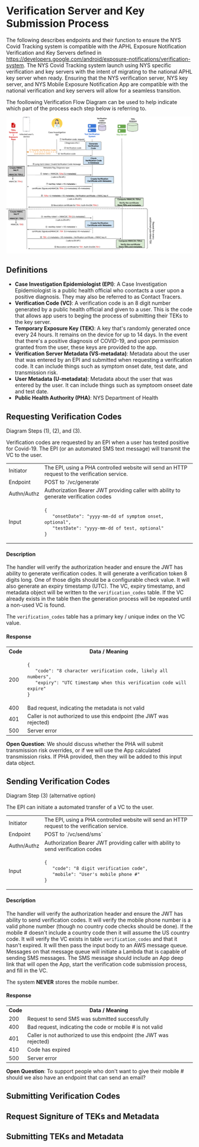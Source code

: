 # Verification Server and Key Submission Process

The following describes endpoints and their function to ensure the NYS Covid Tracking system is compatible with the APHL Exposure Notification Verification and Key Servers defined in https://developers.google.com/android/exposure-notifications/verification-system. The NYS Covid Tracking system launch using NYS specific verification and key servers with the intent of migrating to the national APHL key server when ready. Ensuring that the NYS verification server, NYS key server, and NYS Mobile Exposure Notification App are compatible with the national verification and key servers will allow for a seamless transition.

The foollowing Verification Flow Diagram can be used to help indicate which part of the process each step below is referring to.

![Verificatioon Flow Diagram](verification-certificate-hmac-flow-diagram.png)

## Definitions

* __Case Investigation Epidemiologist (EPI)__: A Case Investigation Epidemiologist is a public health official who coontacts a user upon a positive diagnosis. They may also be referred to as Contact Tracers.
* __Verification Code (VC)__: A verification code is an 8 digit number generated by a public health official and given to a user. This is the code that allows app users to beging the process of submitting their TEKs to the key server.
* __Temporary Exposure Key (TEK)__: A key that's randomly generated once every 24 hours. It remains on the device for up to 14 days. In the event that there's a positive diagnosis of COVID-19, and upon permission granted from the user, these keys are provided to the app.
* __Verification Server Metadata (VS-metadata)__: Metadata about the user that was entered by an EPI and submitted when requesting a verification code. It can include things such as symptom onset date, test date, and transmission risk.
* __User Metadata (U-metadata)__: Metadata about the user that was entered by the user. It can include things such as symptoom onseet date and test date.
* __Public Health Authority (PHA)__: NYS Department of Health

## Requesting Verification Codes

Diagram Steps (1), (2), and (3).

Verification codes are requested by an EPI when a user has tested positive for Covid-19. The EPI (or an automated SMS text message) will transmit the VC to the user.

<table>
<tr>
<td>Initiator</td>
<td>The EPI, using a PHA controlled website will send an HTTP request to the verification service.</td>
</tr>
<tr>
<td>Endpoint</td>
<td>POST to `/vc/generate`</td>
</tr>
<tr>
<td>Authn/Authz</td>
<td>Authorization Bearer JWT providing caller with ability to generate verification codes</td>
</tr>
<tr>
<td>Input</td>
<td>

    {
       "onsetDate": "yyyy-mm-dd of symptom onset, optional",
       "testDate": "yyyy-mm-dd of test, optional"
    }

</td>
</tr>
</table>

#### Description

The handler will verify the authorization header and ensure the JWT has ability to generate verification codes. It will generate a verification token 8 digits long. One of those digits should be a configurable check value. It will also generate an expiry timestamp (UTC). The VC, expiry timestamp, and metadata object will be written to the `verification_codes` table. If the VC already exists in the table then the generation process will be repeated until a non-used VC is found.

The `verification_codes` table has a primary key / unique index on the VC value.

#### Response

<table>
<tr><th>Code</th><th>Data / Meaning</th></tr>
<tr>
<td>200</td>
<td>

    {
       "code": "8 character verification code, likely all numbers",
       "expiry": "UTC timestamp when this verification code will expire"
    }
</td>
</tr>
<tr>
<td>400</td>
<td>Bad request, indicating the metadata is not valid</td>
</tr>
<tr>
<td>401</td>
<td>Caller is not authorized to use this endpoint (the JWT was rejected)</td>
</tr>
<tr>
<td>500</td>
<td>Server error</td>
</tr>
</table>

__Open Question__: We should discuss whether the PHA will submit transmission risk overrides, or if we will use the App calculated transmission risks. If PHA provided, then they will be added to this input data object.

## Sending Verification Codes

Diagram Step (3) (alternative option)

The EPI can initiate a automated transfer of a VC to the user.

<table>
<tr>
<td>Initiator</td>
<td>The EPI, using a PHA controlled website will send an HTTP request to the verification service.</td>
</tr>
<tr>
<td>Endpoint</td>
<td>POST to `/vc/send/sms`</td>
</tr>
<tr>
<td>Authn/Authz</td>
<td>Authorization Bearer JWT providing caller with ability to send verification codes</td>
</tr>
<tr>
<td>Input</td>
<td>

    {
       "code": "8 digit verification code",
       "mobile": "User's mobile phone #"
    }

</td>
</tr>
</table>

#### Description

The handler will verify the authorization header and ensure the JWT has ability to send verification codes. It will verify the mobile phone number is a valid phone number (though no country code checks should be done). If the mobile # doesn't include a country code then it will assume the US country code. It will verify the VC exists in table `verification_codes` and that it hasn't expired. It will then pass the input body to an AWS message queue. Messages on that message queue will initiate a Lambda that is capable of sending SMS messages. The SMS message should include an App deep link that will open the App, start the verification code submission process, and fill in the VC.

The system __NEVER__ stores the mobile number.

#### Response

<table>
<tr><th>Code</th><th>Data / Meaning</th></tr>
<tr>
<td>200</td>
<td>Request to send SMS was submitted successfully</td>
</tr>
<tr>
<td>400</td>
<td>Bad request, indicating the code or mobile # is not valid</td>
</tr>
<tr>
<td>401</td>
<td>Caller is not authorized to use this endpoint (the JWT was rejected)</td>
</tr>
<tr>
<td>410</td>
<td>Code has expired</td>
</tr>
<tr>
<td>500</td>
<td>Server error</td>
</tr>
</table>

__Open Question__: To support people who don't want to give their mobile # should we also have an endpoint that can send an email?

## Submitting Verification Codes

## Request Signiture of TEKs and Metadata

## Submitting TEKs and Metadata
